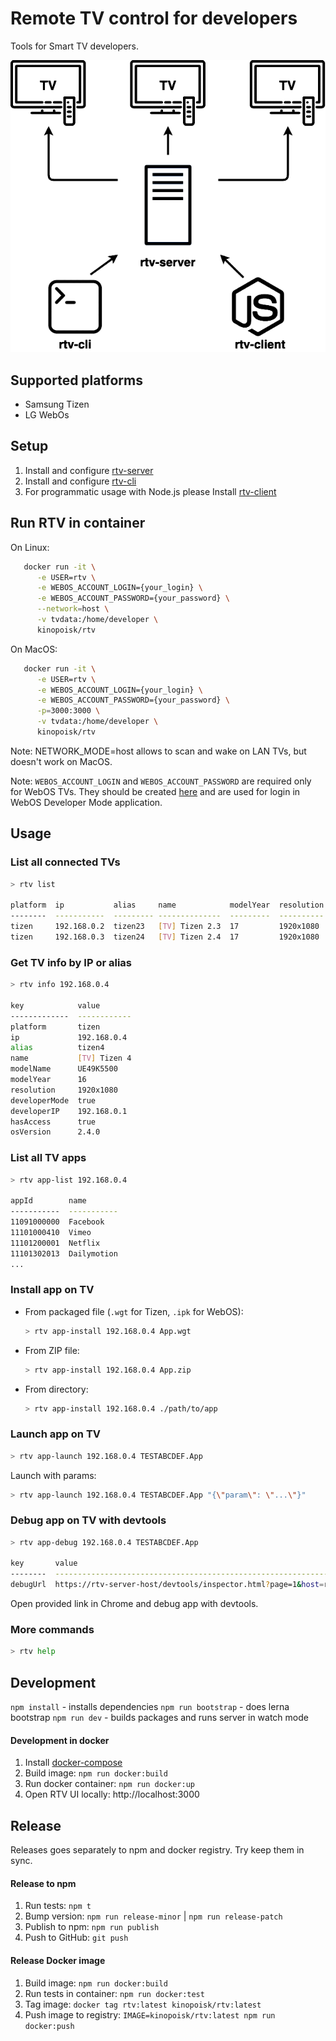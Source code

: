 # Remote TV control for developers
Tools for Smart TV developers.

![scheme](img/scheme.png)

## Supported platforms

* Samsung Tizen
* LG WebOs

## Setup
1. Install and configure [rtv-server](packages/server/README.md)
2. Install and configure [rtv-cli](packages/cli/README.md)
3. For programmatic usage with Node.js please Install [rtv-client](packages/client/README.md)

## Run RTV in container
On Linux:
```bash
   docker run -it \
      -e USER=rtv \
      -e WEBOS_ACCOUNT_LOGIN={your_login} \
      -e WEBOS_ACCOUNT_PASSWORD={your_password} \
      --network=host \
      -v tvdata:/home/developer \
      kinopoisk/rtv
```

On MacOS:
```bash
   docker run -it \
      -e USER=rtv \
      -e WEBOS_ACCOUNT_LOGIN={your_login} \
      -e WEBOS_ACCOUNT_PASSWORD={your_password} \
      -p=3000:3000 \
      -v tvdata:/home/developer \
      kinopoisk/rtv
```
Note: NETWORK_MODE=host allows to scan and wake on LAN TVs, but doesn't work on MacOS.

Note: `WEBOS_ACCOUNT_LOGIN` and `WEBOS_ACCOUNT_PASSWORD` are required only for WebOS TVs.
They should be created [here](https://us.lgaccount.com/) and are used for login in WebOS Developer Mode application.

## Usage

### List all connected TVs
```bash
> rtv list

platform  ip           alias     name            modelYear  resolution  developerMode  developerIP  hasAccess  lastUsed
--------  -----------  --------- --------------  ---------  ----------  -------------  -----------  ---------  ----------------------
tizen     192.168.0.2  tizen23   [TV] Tizen 2.3  17         1920x1080   true           92.168.0.1   false      unknown
tizen     192.168.0.3  tizen24   [TV] Tizen 2.4  17         1920x1080   true           92.168.0.1   false      user (/api/tv/logs 1m)
```

### Get TV info by IP or alias
```bash
> rtv info 192.168.0.4

key            value
-------------  ------------
platform       tizen
ip             192.168.0.4
alias          tizen4
name           [TV] Tizen 4
modelName      UE49K5500
modelYear      16
resolution     1920x1080
developerMode  true
developerIP    192.168.0.1
hasAccess      true
osVersion      2.4.0
```

### List all TV apps
```bash
> rtv app-list 192.168.0.4

appId        name
-----------  -----------
11091000000  Facebook
11101000410  Vimeo
11101200001  Netflix
11101302013  Dailymotion
...
```

### Install app on TV
* From packaged file (`.wgt` for Tizen, `.ipk` for WebOS):
   ```bash
   > rtv app-install 192.168.0.4 App.wgt
   ```
* From ZIP file:
   ```bash
   > rtv app-install 192.168.0.4 App.zip
   ```
* From directory:
   ```bash
   > rtv app-install 192.168.0.4 ./path/to/app
   ```

### Launch app on TV
```bash
> rtv app-launch 192.168.0.4 TESTABCDEF.App
```

Launch with params:
```bash
> rtv app-launch 192.168.0.4 TESTABCDEF.App "{\"param\": \"...\"}"
```

### Debug app on TV with devtools
```bash
> rtv app-debug 192.168.0.4 TESTABCDEF.App

key       value
--------  ----------------------------------------------------------------------------------------------------------------
debugUrl  https://rtv-server-host/devtools/inspector.html?page=1&host=rtv-server-host/proxy/http/192.168.0.4/7011/
```
Open provided link in Chrome and debug app with devtools.

### More commands
```bash
> rtv help
```

## Development
`npm install` - installs dependencies
`npm run bootstrap` - does lerna bootstrap
`npm run dev` - builds packages and runs server in watch mode

#### Development in docker
1. Install [docker-compose](https://docs.docker.com/compose/install/)
2. Build image: `npm run docker:build`
3. Run docker container: `npm run docker:up`
4. Open RTV UI locally: http://localhost:3000

## Release
Releases goes separately to npm and docker registry.
Try keep them in sync.

#### Release to npm
1. Run tests: `npm t`
2. Bump version: `npm run release-minor` | `npm run release-patch`
3. Publish to npm: `npm run publish`
4. Push to GitHub: `git push`

#### Release Docker image
1. Build image: `npm run docker:build`
2. Run tests in container: `npm run docker:test`
3. Tag image: `docker tag rtv:latest kinopoisk/rtv:latest`
4. Push image to registry: `IMAGE=kinopoisk/rtv:latest npm run docker:push`
